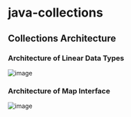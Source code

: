 # java-collections

## Collections Architecture

### Architecture of Linear Data Types
![image](https://github.com/user-attachments/assets/2f64bd1a-2aaf-4016-a117-ec9e92cf243b)

### Architecture of Map Interface
![image](https://github.com/user-attachments/assets/0b3ae659-aa7a-4ce5-9966-fcc20bef071e)

